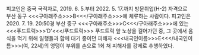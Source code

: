 피고인은 중국 국적자로, 2019. 6. 5.부터 2022. 5. 17.까지 방문취업(H-2) 자격으로 부산 동구 <<<구아래주소>>>B<<</구아래주소>>>에 체류하는 사람이다.
피고인은 2020. 7. 19. 20:50경 부산 중구 <<<구아래주소>>>C<<</구아래주소>>>에 있는 <<<푸드트럭>>>‘D'<<</푸드트럭>>> 푸드트럭 앞 노상을 걸어가던 중, 그 곳에서 음식을 먹기 위해 일행들과 함께 대기 중이던 피해자 <<<내국인이름>>>E<<</내국인이름>>>(여, 22세)의 엉덩이 부위를 손으로 1회 쳐 피해자를 강제로 추행하였다.